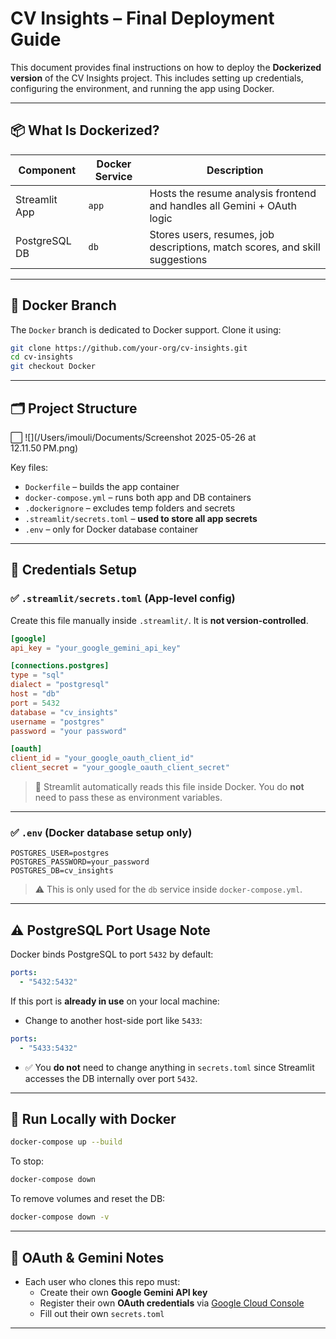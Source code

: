 
#   CV Insights – Final Deployment Guide

This document provides final instructions on how to deploy the **Dockerized version** of the CV Insights project. This includes setting up credentials, configuring the environment, and running the app using Docker.

---

## 📦 What Is Dockerized?

| Component     | Docker Service | Description |
|---------------|----------------|-------------|
| Streamlit App | `app`          | Hosts the resume analysis frontend and handles all Gemini + OAuth logic |
| PostgreSQL DB | `db`           | Stores users, resumes, job descriptions, match scores, and skill suggestions |

---

## 🌱 Docker Branch

The `Docker` branch is dedicated to Docker support. Clone it using:

```bash
git clone https://github.com/your-org/cv-insights.git
cd cv-insights
git checkout Docker
```

---

## 🗂️ Project Structure

⬜ ![](/Users/imouli/Documents/Screenshot 2025-05-26 at 12.11.50 PM.png)

Key files:
- `Dockerfile` – builds the app container
- `docker-compose.yml` – runs both app and DB containers
- `.dockerignore` – excludes temp folders and secrets
- `.streamlit/secrets.toml` – **used to store all app secrets**
- `.env` – only for Docker database container

---

## 🔐 Credentials Setup

### ✅ `.streamlit/secrets.toml` (App-level config)

Create this file manually inside `.streamlit/`. It is **not version-controlled**.

```toml
[google]
api_key = "your_google_gemini_api_key"

[connections.postgres]
type = "sql"
dialect = "postgresql"
host = "db"
port = 5432
database = "cv_insights"
username = "postgres"
password = "your password"

[oauth]
client_id = "your_google_oauth_client_id"
client_secret = "your_google_oauth_client_secret"
```

> 📌 Streamlit automatically reads this file inside Docker. You do **not** need to pass these as environment variables.

---

### ✅ `.env` (Docker database setup only)

```env
POSTGRES_USER=postgres
POSTGRES_PASSWORD=your_password
POSTGRES_DB=cv_insights
```

> ⚠️ This is only used for the `db` service inside `docker-compose.yml`.

---

## ⚠️ PostgreSQL Port Usage Note

Docker binds PostgreSQL to port `5432` by default:

```yaml
ports:
  - "5432:5432"
```

If this port is **already in use** on your local machine:

- Change to another host-side port like `5433`:

```yaml
ports:
  - "5433:5432"
```

- ✅ You **do not** need to change anything in `secrets.toml` since Streamlit accesses the DB internally over port `5432`.

---

## 🧪 Run Locally with Docker

```bash
docker-compose up --build
```

To stop:

```bash
docker-compose down
```

To remove volumes and reset the DB:

```bash
docker-compose down -v
```

---

## 📝 OAuth & Gemini Notes

- Each user who clones this repo must:
  - Create their own **Google Gemini API key**
  - Register their own **OAuth credentials** via [Google Cloud Console](https://console.cloud.google.com/)
  - Fill out their own `secrets.toml`

---


